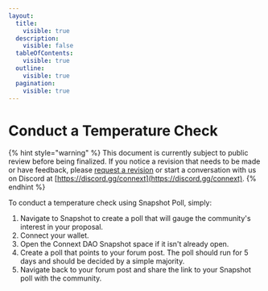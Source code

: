```yaml
---
layout:
  title:
    visible: true
  description:
    visible: false
  tableOfContents:
    visible: true
  outline:
    visible: true
  pagination:
    visible: true
---
```


# Conduct a Temperature Check

{% hint style="warning" %}
This document is currently subject to public review before being finalized. If you notice a revision that needs to be made or have feedback, please [request a revision](https://github.com/connext/gitbook-docs/issues/new) or start a conversation with us on Discord at [https://discord.gg/connext](https://discord.gg/connext).
{% endhint %}

To conduct a temperature check using Snapshot Poll, simply:

1. Navigate to Snapshot to create a poll that will gauge the community's interest in your proposal.
2. Connect your wallet.
3. Open the Connext DAO Snapshot space if it isn't already open.
4. Create a poll that points to your forum post. The poll should run for 5 days and should be decided by a simple majority.
5. Navigate back to your forum post and share the link to your Snapshot poll with the community.
